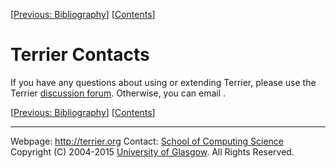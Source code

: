 <span>\[</span>[Previous: Bibliography](bibliography.html)<span>\]</span> <span>\[</span>[Contents](index.html)<span>\]</span>

Terrier Contacts
================

If you have any questions about using or extending Terrier, please use the Terrier [discussion forum](http://terrier.org/forum/). Otherwise, you can email [](mailto:terrier@dcs.gla.ac.uk).

<span>\[</span>[Previous: Bibliography](bibliography.html)<span>\]</span> <span>\[</span>[Contents](index.html)<span>\]</span>

------------------------------------------------------------------------

Webpage: <http://terrier.org>
Contact: [](mailto:terrier@dcs.gla.ac.uk)
[School of Computing Science](http://www.dcs.gla.ac.uk/)
Copyright (C) 2004-2015 [University of Glasgow](http://www.gla.ac.uk/). All Rights Reserved.
